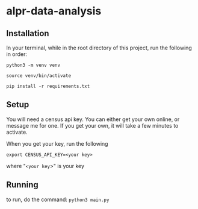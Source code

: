 # alpr-data-analysis

## Installation
In your terminal, while in the root directory of this project, run the following in order:

`python3 -m venv venv`

`source venv/bin/activate`

`pip install -r requirements.txt`

## Setup
You will need a census api key. You can either get your own online, or message me for one. If you get your own, it will take a few minutes to activate.

When you get your key, run the following

`export CENSUS_API_KEY=<your key>`

where "`<your key`>" is your key


## Running 

to run, do the command:
`python3 main.py`